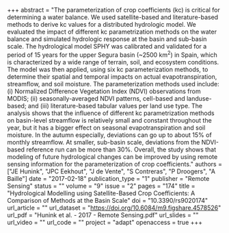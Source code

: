 +++
abstract = "The parameterization of crop coefficients (kc) is critical for determining a water balance. We used satellite-based and literature-based methods to derive kc values for a distributed hydrologic model. We evaluated the impact of different kc parametrization methods on the water balance and simulated hydrologic response at the basin and sub-basin scale. The hydrological model SPHY was calibrated and validated for a period of 15 years for the upper Segura basin (~2500 km<sup>2</sup>) in Spain, which is characterized by a wide range of terrain, soil, and ecosystem conditions. The model was then applied, using six kc parameterization methods, to determine their spatial and temporal impacts on actual evapotranspiration, streamflow, and soil moisture. The parameterization methods used include: (i) Normalized Difference Vegetation Index (NDVI) observations from MODIS; (ii) seasonally-averaged NDVI patterns, cell-based and landuse-based; and (iii) literature-based tabular values per land use type. The analysis shows that the influence of different kc parametrization methods on basin-level streamflow is relatively small and constant throughout the year, but it has a bigger effect on seasonal evapotranspiration and soil moisture. In the autumn especially, deviations can go up to about 15% of monthly streamflow. At smaller, sub-basin scale, deviations from the NDVI-based reference run can be more than 30%. Overall, the study shows that modeling of future hydrological changes can be improved by using remote sensing information for the parameterization of crop coefficients."
authors = ["JE Hunink", "JPC Eekhout", "J de Vente", "S Contreras", "P Droogers", "A Baille"]
date = "2017-02-18"
publication_type = "1"
publisher = "Remote Sensing"
status = ""
volume = "9"
issue = "2"
pages = "174"
title = "Hydrological Modelling using Satellite-Based Crop Coefficients: A Comparison of Methods at the Basin Scale"
doi = "10.3390/rs9020174"
url_article = ""
url_dataset = "https://doi.org/10.6084/m9.figshare.4578526"
url_pdf = "Hunink et al. - 2017 - Remote Sensing.pdf"
url_slides = ""
url_video = ""
url_code = ""
project = "adapt"
openaccess = true
+++

